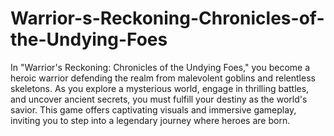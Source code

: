 # Warrior-s-Reckoning-Chronicles-of-the-Undying-Foes
 In "Warrior's Reckoning: Chronicles of the Undying Foes," you become a heroic warrior defending the realm from malevolent goblins and relentless skeletons. As you explore a mysterious world, engage in thrilling battles, and uncover ancient secrets, you must fulfill your destiny as the world's savior. This game offers captivating visuals and immersive gameplay, inviting you to step into a legendary journey where heroes are born.
